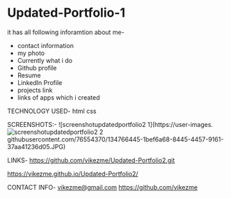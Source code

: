 # Updated-Portfolio-1

it has all following inforamtion about me-
- contact information
- my photo
- Currently what i do
- Github profile
- Resume
- LinkedIn Profile
- projects link
- links of apps which i created


TECHNOLOGY USED-
html
css

SCREENSHOTS:-
![screenshotupdatedportfolio2 1](https://user-images.![screenshotupdatedportfolio2 2](https://user-images.githubusercontent.com/76554370/134766447-133bd8e6-6de7-4a25-aa36-ac8b13ec9c20.JPG)
githubusercontent.com/76554370/134766445-1bef6a68-8445-4457-9161-37aa41236d05.JPG)


LINKS-
https://github.com/vikezme/Updated-Portfolio2.git

https://vikezme.github.io/Updated-Portfolio2/

CONTACT INFO-
vikezme@gmail.com
https://github.com/vikezme
